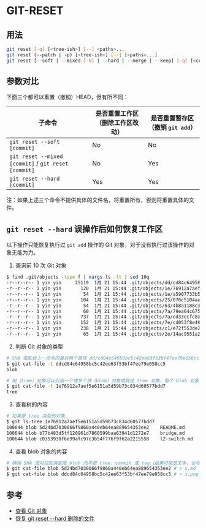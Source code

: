 # GIT-RESET

## 用法

```sh
git reset [-q] [<tree-ish>] [--] <paths>...
git reset (--patch | -p) [<tree-ish>] [--] [<paths>...]
git reset [--soft | --mixed [-N] | --hard | --merge | --keep] [-q] [<commit>]
```

## 参数对比

下面三个都可以重置（撤销）HEAD，但有所不同：

| 子命令                                              | 是否重置工作区（删除工作区改动） | 是否重置暂存区（撤销 `git add`） |
| --------------------------------------------------- | -------------------------------- | -------------------------------- |
| `git reset --soft [commit]`                         | No                               | No                               |
| `git reset --mixed [commit]` / `git reset [commit]` | No                               | Yes                              |
| `git reset --hard [commit]`                         | Yes                              | Yes                              |

注：如果上述三个命令不提供具体的文件名，将重置所有，否则将重置具体的文件。

## `git reset --hard` 误操作后如何恢复工作区

以下操作只能恢复执行过 `git add` 操作的 Git 对象，对于没有执行过该操作的对象无能为力。

1. 查询前 10 次 Git 对象

```sh
$ find .git/objects -type f | xargs ls -lt | sed 10q
-r--r--r-- 1 yin yin     25119  1月 21 15:44 .git/objects/dd/cd84c64958bc5c42ee63f53bf47ee79e058cc5
-r--r--r-- 1 yin yin       120  1月 21 15:44 .git/objects/1e/76912a7aef5e6151a5d59b73c834d60577bdd7
-r--r--r-- 1 yin yin        54  1月 21 15:44 .git/objects/1e/a5907733b5db088d42be5953c5ca4cb844fe69
-r--r--r-- 1 yin yin       104  1月 21 15:44 .git/objects/25/076c5104aaa47e260e54031efcf254108f3201
-r--r--r-- 1 yin yin        54  1月 21 15:44 .git/objects/63/4b8a1188c3b1f90c9c690cc21433b48fd6755e
-r--r--r-- 1 yin yin        60  1月 21 15:44 .git/objects/7a/79ea64c675170efd0cc985ec573e32bee765c5
-r--r--r-- 1 yin yin       737  1月 21 15:44 .git/objects/7a/ed33ecfc8ac1161cfc00145a42307b8a552c49
-r--r--r-- 1 yin yin       152  1月 21 15:44 .git/objects/7e/cd053f8e49a821360961d142689b39c1cffa71
-r--r--r-- 1 yin yin       238  1月 21 15:44 .git/objects/c1/e72f553de27452532939bfad64598d498df801
-r--r--r-- 1 yin yin        65  1月 21 15:44 .git/objects/2e/14ac9551a2b122c4293bb3185bec90b9f6dde6
```

2. 判断 Git 对象的类型

```sh
# SHA 值取自上一命令的最后两个路径 dd/cd84c64958bc5c42ee63f53bf47ee79e058cc5 （也可以只取一部分，如：ddcd84）
$ git cat-file -t ddcd84c64958bc5c42ee63f53bf47ee79e058cc5
blob

# 树（tree）对象可以引用一个或多个块（blob）对象或其他 tree 对象，每个 blob 对象对应一个文件
$ git cat-file -t 1e76912a7aef5e6151a5d59b73c834d60577bdd7
tree
```

3. 查看树的内容

```sh
# 如果是 tree 类型的对象
$ git ls-tree 1e76912a7aef5e6151a5d59b73c834d60577bdd7
100644 blob 5d24bd7030066f9860a440eb64ea889654353ee2    README.md
100644 blob b77b483d5ff120961d7860599baa63941d1272e7    bridge.md
100644 blob c0353930f6e99afc97c3b54f776f9f62a2215558    l2-switch.md
```

4. 查看 blob 对象的内容

```sh
# 确保 SHA 值对应的类型是 blob 而不是 tree、commit 或 tag（结果可能是文本，也可能是图片等二进制文件）
$ git cat-file blob 5d24bd7030066f9860a440eb64ea889654353ee2 # > x.md
$ git cat-file blob ddcd84c64958bc5c42ee63f53bf47ee79e058cc5 # > x.png
```

## 参考

* [查看 Git 对象](https://www.kancloud.cn/thinkphp/git-community-book/40847)
* [恢复 git reset --hard 删除的文件](https://blog.csdn.net/w47_csdn/article/details/82701947)